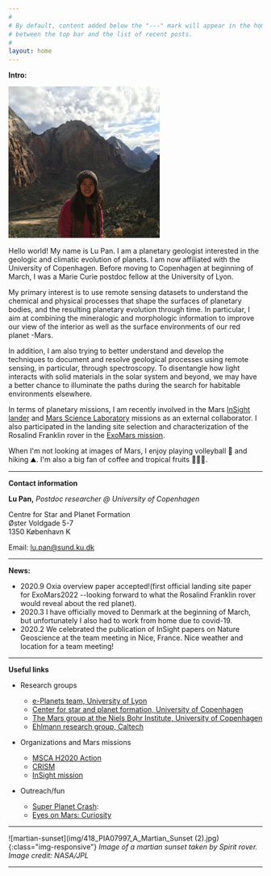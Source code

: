 ```yaml
---
#
# By default, content added below the "---" mark will appear in the home page
# between the top bar and the list of recent posts.
#
layout: home
---
```



**Intro:**



<img src="/img/IMG_1152.jpg" alt="lu-pan" width="300"/> 	

Hello world! My name is Lu Pan. I am a planetary geologist interested in the geologic and climatic evolution of planets. I am now affiliated with the University of Copenhagen. Before moving to Copenhagen at beginning of March, I was a Marie Curie postdoc fellow at the University of Lyon. 

My primary interest is to use remote sensing datasets to understand the chemical and physical processes that shape the surfaces of planetary bodies, and the resulting planetary evolution through time. In particular, I aim at combining the mineralogic and morphologic information to improve our view of the interior as well as the surface environments of our red planet -Mars.

In addition, I am also trying to better understand and develop the techniques to document and resolve geological processes using remote sensing, in particular, through spectroscopy. To disentangle how light interacts with solid materials in the solar system and beyond, we may have a better chance to illuminate the paths during the search for habitable environments elsewhere. 

In terms of planetary missions, I am recently involved in the Mars [InSight lander](https://www.jpl.nasa.gov/missions/insight/) and [Mars Science Laboratory](https://www.jpl.nasa.gov/missions/mars-science-laboratory-curiosity-rover-msl/) missions as an external collaborator. I also participated in the landing site selection and characterization of the Rosalind Franklin rover in the [ExoMars mission](http://www.esa.int/Science_Exploration/Human_and_Robotic_Exploration/Exploration/ExoMars). 

When I'm not looking at images of Mars, I enjoy playing volleyball 🏐 and hiking ⛰. I'm also a big fan of coffee and tropical fruits 🍍🍍🍍.

************************************************

**Contact information**


**Lu Pan,** *Postdoc researcher @ University of Copenhagen*
 	
Centre for Star and Planet Formation <br> Øster Voldgade 5-7 <br> 1350 København K

Email: lu.pan@sund.ku.dk 


*************************************************

**News:**
- 2020.9 Oxia overview paper accepted!(first official landing site paper for ExoMars2022 --looking forward to what the Rosalind Franklin rover would reveal about the red planet). 
- 2020.3 I have officially moved to Denmark at the beginning of March, but unfortunately I also had to work from home due to covid-19.
- 2020.2 We celebrated the publication of InSight papers on Nature Geoscience at the team meeting in Nice, France. Nice weather and location for a team meeting! 

************************************************

**Useful links**
 - Research groups   
    -  [e-Planets team, University of Lyon](http://eplanets.univ-lyon1.fr/)  
    -  [Center for star and planet formation, University of Copenhagen](https://starplan.dk)
    -  [The Mars group at the Niels Bohr Institute, University of Copenhagen
](https://www.nbi.ku.dk/english/research/astrophysics/mars/) 
    -  [Ehlmann research group, Caltech](http://www.ehlmann.caltech.edu/index.html)

 - Organizations and Mars missions
    - [MSCA H2020 Action](https://ec.europa.eu/research/mariecurieactions/)
    - [CRISM](http://crism.jhuapl.edu/)
    - [InSight mission](https://www.jpl.nasa.gov/missions/insight/)
    
 - Outreach/fun
    - [Super Planet Crash](http://www.stefanom.org/spc/): 
    - [Eyes on Mars: Curiosity](https://eyes.nasa.gov/curiosity/)

************************************************

![martian-sunset](img/418_PIA07997_A_Martian_Sunset (2).jpg){:class="img-responsive"}
*Image of a martian sunset taken by Spirit rover. Image credit: NASA/JPL*

*****
